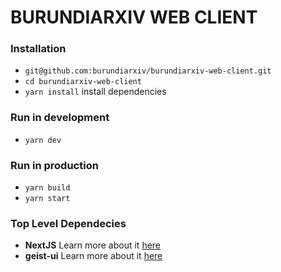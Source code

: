 # BURUNDIARXIV WEB CLIENT

### Installation

- `git@github.com:burundiarxiv/burundiarxiv-web-client.git`
- `cd burundiarxiv-web-client`
- `yarn install` install dependencies

### Run in development
- `yarn dev`

### Run in production
- `yarn build`
- `yarn start`

### Top Level Dependecies
- **NextJS**  Learn more about it [here](https://nextjs.org/learn/basics/create-nextjs-app?utm_source=next-site&utm_medium=nav-cta&utm_campaign=next-website)
- **geist-ui** Learn more about it [here](https://react.geist-ui.dev/en-us/guide/introduction) 